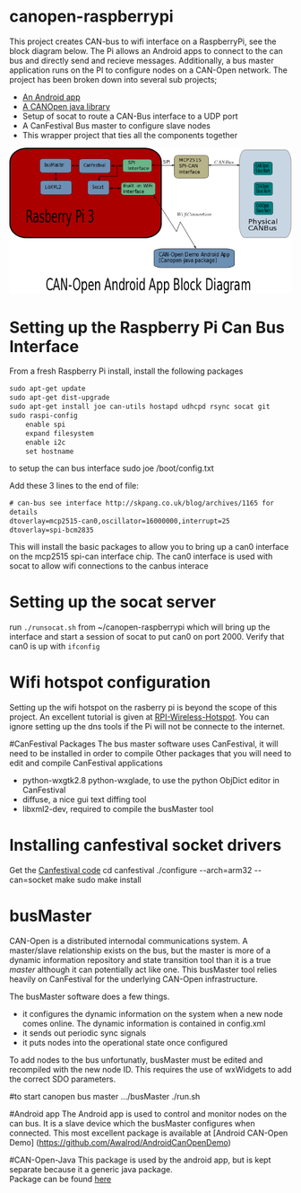 # canopen-raspberrypi
This project creates CAN-bus to wifi interface on a RaspberryPi, see the block diagram below.  The Pi allows an Android apps to connect to the can bus and
directly send and recieve messages.  Additionally, a bus master application runs on the PI to configure nodes on a CAN-Open network.
The project has been broken down into several sub projects;
 - [An Android app](https://github.com/Awalrod/AndroidCanOpenDemo)
 - [A CANOpen java library](https://github.com/Awalrod/CanOpenJavaLibrary)
 - Setup of socat to route a CAN-Bus interface to a UDP port
 - A CanFestival Bus master to configure slave nodes
 - This wrapper project that ties all the components together

![Block Diagram](pics/blockDiagram.png)

# Setting up the Raspberry Pi Can Bus Interface
From a fresh Raspberry Pi install, install the following packages

	sudo apt-get update 
	sudo apt-get dist-upgrade
	sudo apt-get install joe can-utils hostapd udhcpd rsync socat git
	sudo raspi-config
		enable spi 
		expand filesystem
		enable i2c
		set hostname


to setup the can bus interface
	sudo joe /boot/config.txt

Add these 3 lines to the end of file:

	# can-bus see interface http://skpang.co.uk/blog/archives/1165 for details 
	dtoverlay=mcp2515-can0,oscillator=16000000,interrupt=25 
	dtoverlay=spi-bcm2835

This will install the basic packages to allow you to bring up a can0 interface on the mcp2515 spi-can interface chip.  The 
can0 interface is used with socat to allow wifi connections to the canbus interace

# Setting up the socat server
run `./runsocat.sh` from ~/canopen-raspberrypi which will bring up the interface and start a session of 
socat to put can0 on port 2000.  Verify that can0 is up with `ifconfig`

# Wifi hotspot configuration
Setting up the wifi hotspot on the rasberry pi is beyond the scope of this project.  An excellent tutorial is 
given at [RPI-Wireless-Hotspot](http://elinux.org/RPI-Wireless-Hotspot). You can ignore setting up the dns tools 
if the Pi will not be connecte to the internet.

#CanFestival Packages
The bus master software uses CanFestival, it will need to be installed in order to compile
Other packages that you will need to edit and compile CanFestival applications
 - python-wxgtk2.8 python-wxglade,  to use the python ObjDict editor in CanFestival
 - diffuse, a nice gui text diffing tool
 - libxml2-dev, required to compile the busMaster tool

# Installing canfestival socket drivers
Get the [Canfestival code](https://github.com/cmjonze/canfestival)
	cd canfestival
	./configure --arch=arm32 --can=socket
	make
	sudo make install


# busMaster
CAN-Open is a distributed internodal communications system.  A master/slave relationship exists on the bus, but 
the master is more of a dynamic information repository and state transition tool than it is a true *master* 
although it can potentially act like one.  This busMaster tool relies heavily on CanFestival for the underlying 
CAN-Open infrastructure.  

The busMaster software does a few things.
 - it configures the dynamic information on the system when a new node comes online.  The dynamic information is contained in config.xml
 - it sends out periodic sync signals
 - it puts nodes into the operational state once configured

To add nodes to the bus unfortunatly, busMaster must be edited and recompiled with the new node ID.  This requires the 
use of wxWidgets to add the correct SDO parameters.

#to start canopen bus master
	.../busMaster
	./run.sh

#Android app
The Android app is used to control and monitor nodes on the can bus.  It is a slave device which the busMaster configures when connected.
This most excellent package is available at [Android CAN-Open Demo] (https://github.com/Awalrod/AndroidCanOpenDemo)

#CAN-Open-Java
This package is used by the android app, but is kept separate because it a generic java package.  
Package can be found [here](https://github.com/Awalrod/CanOpenJavaLibrary)


